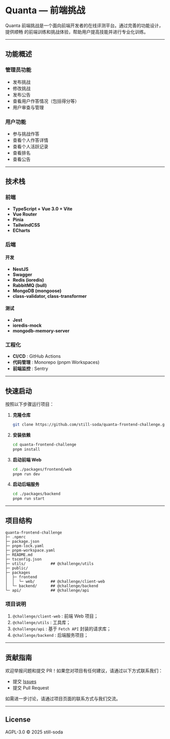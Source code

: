 # Quanta — 前端挑战

Quanta 前端挑战是一个面向前端开发者的在线评测平台。通过完善的功能设计，提供顺畅
的前端训练和挑战体验，帮助用户提高技能并进行专业化训练。

---

## 功能概述

### 管理员功能

-  发布挑战
-  修改挑战
-  发布公告
-  查看用户作答情况（包括得分等）
-  用户审查与管理

### 用户功能

-  参与挑战作答
-  查看个人作答详情
-  查看个人活跃记录
-  查看排名
-  查看公告

---

## 技术栈

### 前端

-  **TypeScript + Vue 3.0 + Vite**
-  **Vue Router**
-  **Pinia**
-  **TailwindCSS**
-  **ECharts**

### 后端

#### 开发

-  **NestJS**
-  **Swagger**
-  **Redis (ioredis)**
-  **RabbitMQ (bull)**
-  **MongoDB (mongoose)**
-  **class-validator, class-transformer**

#### 测试

-  **Jest**
-  **ioredis-mock**
-  **mongodb-memory-server**

### 工程化

-  **CI/CD** : GitHub Actions
-  **代码管理** : Monorepo (pnpm Workspaces)
-  **前端监控** : Sentry

---

## 快速启动

按照以下步骤运行项目：

1. **克隆仓库**

   ```bash
   git clone https://github.com/still-soda/quanta-frontend-challenge.git
   ```

2. **安装依赖**

   ```bash
   cd quanta-frontend-challenge
   pnpm install
   ```

3. **启动前端 Web**

   ```bash
   cd ./packages/frontend/web
   pnpm run dev
   ```

4. **启动后端服务**
   ```bash
   cd ./packages/backend
   pnpm run start
   ```

---

## 项目结构

```
quanta-frontend-challenge
├─ .npmrc
├─ package.json
├─ pnpm-lock.yaml
├─ pnpm-workspace.yaml
├─ README.md
├─ tsconfig.json
├─ utils/           ## @challenge/utils
├─ public/
├─ packages
│  ├─ frontend
│  │  └─ web/       ## @challenge/client-web
│  └─ backend/      ## @challenge/backend
└─ api/             ## @challenge/api
```

### 项目说明

1. `@challenge/client-web` : 前端 Web 项目；
2. `@challenge/utils` : 工具库；
3. `@challenge/api` : 基于 `Fetch API` 封装的请求库；
4. `@challenge/backend` : 后端服务项目；

---

## 贡献指南

欢迎举报问题和提交 PR！如果您对项目有任何建议，请通过以下方式联系我们：

-  提交 [Issues](https://github.com/still-soda/quanta-frontend-challenge/issues)
-  提交 Pull Request

如需进一步讨论，请通过项目页面的联系方式与我们交流。

---

## License

AGPL-3.0 © 2025 still-soda
